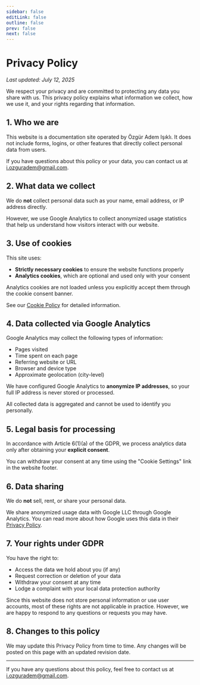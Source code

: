 ```yaml
---
sidebar: false
editLink: false
outline: false
prev: false
next: false
---
```


# Privacy Policy

_Last updated: July 12, 2025_

We respect your privacy and are committed to protecting any data you share with us. This privacy policy explains what information we collect, how we use it, and your rights regarding that information.

## 1. Who we are

This website is a documentation site operated by Özgür Adem Işıklı. It does not include forms, logins, or other features that directly collect personal data from users.

If you have questions about this policy or your data, you can contact us at [i.ozguradem@gmail.com](mailto:i.ozguradem@gmail.com).

## 2. What data we collect

We do **not** collect personal data such as your name, email address, or IP address directly.

However, we use Google Analytics to collect anonymized usage statistics that help us understand how visitors interact with our website.

## 3. Use of cookies

This site uses:

- **Strictly necessary cookies** to ensure the website functions properly
- **Analytics cookies**, which are optional and used only with your consent

Analytics cookies are not loaded unless you explicitly accept them through the cookie consent banner.

See our [Cookie Policy](/cookie-policy) for detailed information.

## 4. Data collected via Google Analytics

Google Analytics may collect the following types of information:

- Pages visited
- Time spent on each page
- Referring website or URL
- Browser and device type
- Approximate geolocation (city-level)

We have configured Google Analytics to **anonymize IP addresses**, so your full IP address is never stored or processed.

All collected data is aggregated and cannot be used to identify you personally.

## 5. Legal basis for processing

In accordance with Article 6(1)(a) of the GDPR, we process analytics data only after obtaining your **explicit consent**.

You can withdraw your consent at any time using the "Cookie Settings" link in the website footer.

## 6. Data sharing

We do **not** sell, rent, or share your personal data.

We share anonymized usage data with Google LLC through Google Analytics. You can read more about how Google uses this data in their [Privacy Policy](https://policies.google.com/privacy).

## 7. Your rights under GDPR

You have the right to:

- Access the data we hold about you (if any)
- Request correction or deletion of your data
- Withdraw your consent at any time
- Lodge a complaint with your local data protection authority

Since this website does not store personal information or use user accounts, most of these rights are not applicable in practice. However, we are happy to respond to any questions or requests you may have.

## 8. Changes to this policy

We may update this Privacy Policy from time to time. Any changes will be posted on this page with an updated revision date.

---

If you have any questions about this policy, feel free to contact us at [i.ozguradem@gmail.com](mailto:i.ozguradem@gmail.com).
